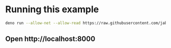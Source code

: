 # Running this example

```sh
deno run --allow-net --allow-read https://raw.githubusercontent.com/jabernardo/rute/master/example/basic/app.ts
```

## Open http://localhost:8000
